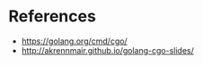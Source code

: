 References
==========

- https://golang.org/cmd/cgo/
- http://akrennmair.github.io/golang-cgo-slides/
